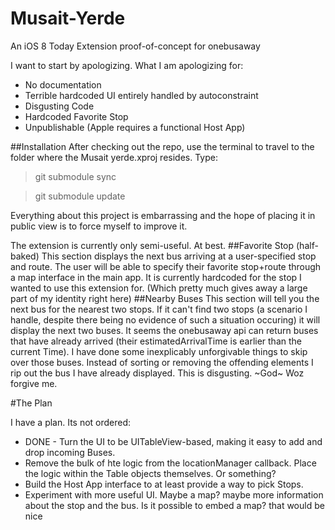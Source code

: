 Musait-Yerde
============

An iOS 8 Today Extension proof-of-concept for onebusaway

I want to start by apologizing.
What I am apologizing for:
* No documentation
* Terrible hardcoded UI entirely handled by autoconstraint
* Disgusting Code
* Hardcoded Favorite Stop
* Unpublishable (Apple requires a functional Host App)

##Installation
After checking out the repo, use the terminal to travel to the folder where the Musait yerde.xproj resides. Type:
>git submodule sync

>git submodule update

Everything about this project is embarrassing and the hope of placing it in public view is to force myself to improve it.

The extension is currently only semi-useful. At best.
##Favorite Stop (half-baked)
This section displays the next bus arriving at a user-specified stop and route. The user will be able to specify their favorite stop+route through a map interface in the main app. It is currently hardcoded for the stop I wanted to use this extension for. (Which pretty much gives away a large part of my identity right here) 
##Nearby Buses
This section will tell you the next bus for the nearest two stops. If it can't find two stops (a scenario I handle, despite there being no evidence of such a situation occuring) it will display the next two buses. It seems the onebusaway api can return buses that have already arrived (their estimatedArrivalTime is earlier than the current Time). I have done some inexplicably unforgivable things to skip over those buses. Instead of sorting or removing the offending elements I rip out the bus I have already displayed. This is disgusting. ~God~ Woz forgive me.

#The Plan

I have a plan. Its not ordered:

* DONE - Turn the UI to be UITableView-based, making it easy to add and drop incoming Buses.
* Remove the bulk of hte logic from the locationManager callback. Place the logic within the Table objects themselves. Or something?
* Build the Host App interface to at least provide a way to pick Stops.
* Experiment with more useful UI. Maybe a map? maybe more information about the stop and the bus. Is it possible to embed a map? that would be nice

 
